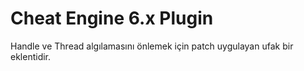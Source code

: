 # Cheat Engine 6.x Plugin
Handle ve Thread algılamasını önlemek için patch uygulayan ufak bir eklentidir.

